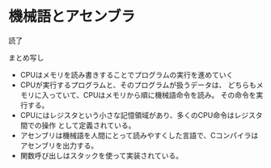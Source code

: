 # 機械語とアセンブラ

読了


まとめ写し
- CPUはメモリを読み書きすることでプログラムの実行を進めていく
- CPUが実行するプログラムと、そのプログラムが扱うデータは、
どちらもメモリに入っていて、CPUはメモリから順に機械語命令を読み。
その命令を実行する。
- CPUにはレジスタという小さな記憶領域があり、多くのCPU命令はレジスタ間での操作
として定義されている。
- アセンブリは機械語を人間にとって読みやすくした言語で、Cコンパイラは
アセンブリを出力する。
- 関数呼び出しはスタックを使って実装されている。
